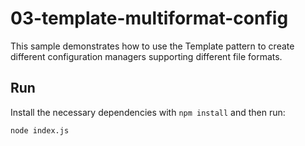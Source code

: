 # 03-template-multiformat-config

This sample demonstrates how to use the Template pattern to create different configuration managers supporting different file formats.

## Run

Install the necessary dependencies with `npm install` and then run:

```
node index.js
```

